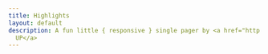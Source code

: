 ```yaml
---
title: Highlights
layout: default
description: A fun little { responsive } single pager by <a href="http://html5up.net">HTML5
  UP</a>
---
```


